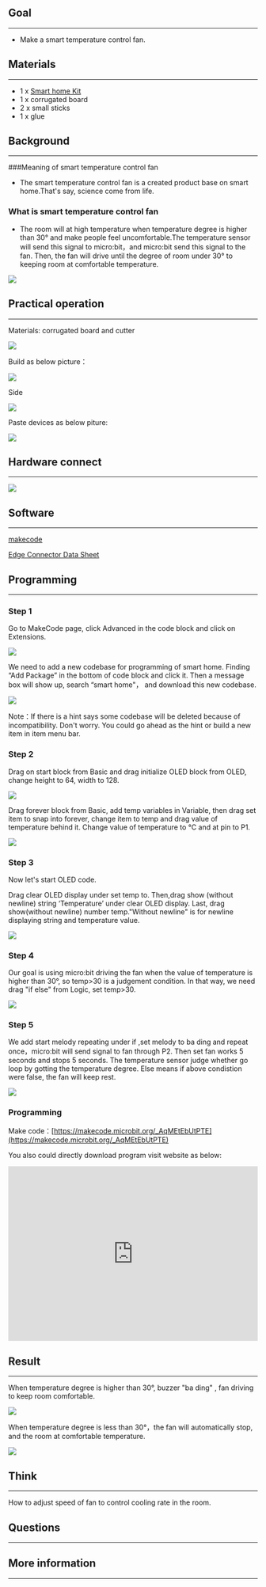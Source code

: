 
## Goal
---

- Make a smart temperature control fan. 

## Materials
---
- 1 x [Smart home Kit](https://www.elecfreaks.com/estore)
- 1 x corrugated board
- 2 x small sticks
- 1 x glue

## Background
---  
###Meaning of smart temperature control fan

- The smart temperature control fan is a created product base on smart home.That's say, science come from life.

### What is smart temperature control fan
- The room will at high temperature when temperature degree is higher than 30° and make people feel uncomfortable.The temperature sensor will send this signal to micro:bit，and micro:bit send this signal to the fan. Then, the fan will drive until the degree of room under 30° to keeping room at comfortable temperature.

![](https://i.imgur.com/06g0wlF.png)

## Practical operation
---
Materials: corrugated board and cutter

![](https://i.imgur.com/PuJE7uj.jpg)

Build as below picture：

![](https://i.imgur.com/5sc9bid.jpg)

Side

![](https://i.imgur.com/hvnmUhO.jpg)

Paste devices as below piture:

![](https://i.imgur.com/C1lu2Vz.jpg)

## Hardware connect
---

![](https://i.imgur.com/hkOaYEu.png)

## Software
---
[makecode](https://makecode.microbit.org/#)

[Edge Connector Data Sheet](https://www.elecfreaks.com/learn-cn/Edge_Connector_Data_Sheet/)

## Programming
---
### Step 1

Go to MakeCode page, click Advanced in the code block and click on Extensions.

![](https://i.imgur.com/2qCyzQ7.png)

We need to add a new codebase for programming of smart home. Finding “Add Package” in the bottom of code block and click it. Then a message box will show up, search “smart home"， and download this new codebase.

![](https://i.imgur.com/QR2s7LD.png)

Note：If there is a hint says some codebase will be deleted because of incompatibility. Don't worry. You could go ahead as the hint or build a new item in item menu bar.

### Step 2
Drag on start block from Basic and drag initialize OLED block from OLED, change height to 64, width to 128.

![](https://i.imgur.com/NSOCUxe.png)

Drag forever block from Basic, add temp variables in Variable, then drag set item to snap into forever, change item to temp and drag value of temperature behind it. Change value of temperature to ℃ and at pin to P1. 

![](https://i.imgur.com/wPfZA5F.png)

### Step 3

Now let's start OLED code.

Drag clear OLED display under set temp to. Then,drag show (without newline) string ‘Temperature’ under clear OLED display. Last, drag show(without newline) number temp."Without newline" is for newline displaying string and temperature value.

![](https://i.imgur.com/gZwzVGd.png)

### Step 4

Our goal is using micro:bit driving the fan when the value of temperature is higher than 30°, so temp>30 is a judgement condition. In that way, we need drag "if else" from Logic, set temp>30. 

![](https://i.imgur.com/Ys6Hcm3.png)

### Step 5

We add start melody repeating under if ,set melody to ba ding and repeat once，micro:bit will send signal to fan through P2. Then set fan works 5 seconds and stops 5 seconds. The temperature sensor judge whether go loop by gotting the temperature degree. Else means if above condistion were false, the fan will keep rest. 

![](https://i.imgur.com/FHAWwTm.png)

### Programming


Make code：[https://makecode.microbit.org/_AqMEtEbUtPTE](https://makecode.microbit.org/_AqMEtEbUtPTE)

You also could directly download program visit website as below:

<div style="position:relative;height:0;padding-bottom:70%;overflow:hidden;"><iframe style="position:absolute;top:0;left:0;width:100%;height:100%;" src="https://makecode.microbit.org/#pub:_AqMEtEbUtPTE" frameborder="0" sandbox="allow-popups allow-forms allow-scripts allow-same-origin"></iframe></div>  

## Result
---
When temperature degree is higher than 30°, buzzer "ba ding" , fan driving to keep room comfortable.

![](https://i.imgur.com/mv5oVws.jpg)

When temperature degree is less than 30°，the fan will automatically stop, and the room at comfortable temperature.

![](https://i.imgur.com/Rtptdzw.jpg)

## Think
---
How to adjust speed of fan to control cooling rate in the room. 


## Questions
---


## More information   
---
